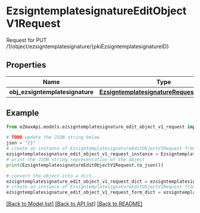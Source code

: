 # EzsigntemplatesignatureEditObjectV1Request

Request for PUT /1/object/ezsigntemplatesignature/{pkiEzsigntemplatesignatureID}

## Properties

Name | Type | Description | Notes
------------ | ------------- | ------------- | -------------
**obj_ezsigntemplatesignature** | [**EzsigntemplatesignatureRequestCompound**](EzsigntemplatesignatureRequestCompound.md) |  | 

## Example

```python
from eZmaxApi.models.ezsigntemplatesignature_edit_object_v1_request import EzsigntemplatesignatureEditObjectV1Request

# TODO update the JSON string below
json = "{}"
# create an instance of EzsigntemplatesignatureEditObjectV1Request from a JSON string
ezsigntemplatesignature_edit_object_v1_request_instance = EzsigntemplatesignatureEditObjectV1Request.from_json(json)
# print the JSON string representation of the object
print(EzsigntemplatesignatureEditObjectV1Request.to_json())

# convert the object into a dict
ezsigntemplatesignature_edit_object_v1_request_dict = ezsigntemplatesignature_edit_object_v1_request_instance.to_dict()
# create an instance of EzsigntemplatesignatureEditObjectV1Request from a dict
ezsigntemplatesignature_edit_object_v1_request_form_dict = ezsigntemplatesignature_edit_object_v1_request.from_dict(ezsigntemplatesignature_edit_object_v1_request_dict)
```
[[Back to Model list]](../README.md#documentation-for-models) [[Back to API list]](../README.md#documentation-for-api-endpoints) [[Back to README]](../README.md)


